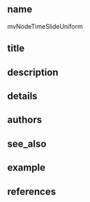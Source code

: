 ## name
mvNodeTimeSlideUniform
## title
## description
## details
## authors
## see_also
## example
## references
